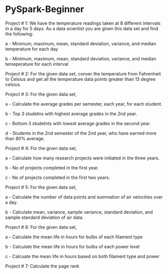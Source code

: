 # PySpark-Beginner

Project # 1: We have the temperature readings taken at 8 different intervals in a day for 5 days. As a data scientist you are given this data set and find the following: 

  a - Minimum, maximum, mean, standard deviation, variance, and median  temperature for each day
  
  b - Minimum, maximum, mean, standard deviation, variance, and median  temeperature for each interval
  
Project # 2: For the given data set, conver the temperature from Fahrenheit to Celsius and get all the temperature data points greater than 13 degree celsius.

Project # 3: For the given data set, 

  a - Calculate the average grades per semester, each year, for each student.
  
  b - Top 3 studetns with highest average grades in the 2nd year.
  
  c - Bottom 3 studetnts with lowest average grades in the second year.
  
  d - Students in the 2nd semester of the 2nd year, who have earned more than 80% average.
  
Project # 4: For the given data set,
  
  a - Calculate how many research projects were initiated in the three years.
  
  b - No of projects completed in the first year.
  
  c - No of projects completed in the first two years.
  
Project # 5: For the given data set,
  
  a - Calculate the number of data points and summation of air velocities over a day.
  
  b - Calculate mean, variance, sample variance, standard deviation, and sample standard deviation of air data.
  
Project # 6: For the given data set,

  a - Calculate the mean life in hours for bulbs of each filament type
  
  b - Calculate the mean life in hours for bulbs of each power level
  
  c - Calcuate the mean life in hours based on both filament type and power
  
Project # 7: Calculate the page rank
  

